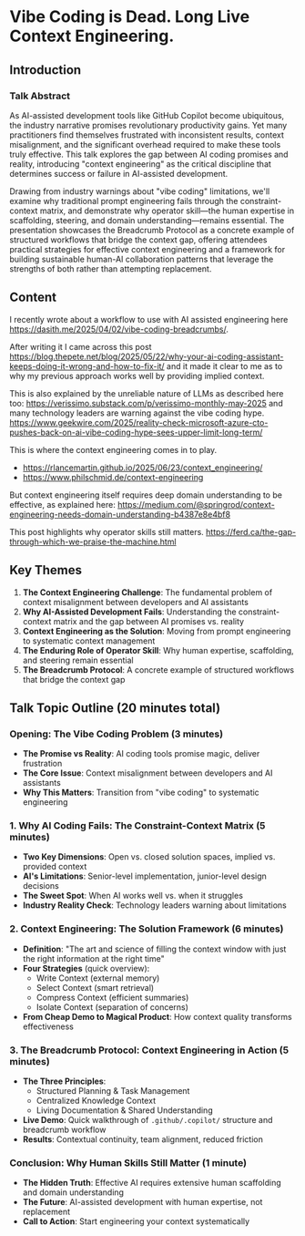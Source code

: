 # Vibe Coding is Dead. Long Live Context Engineering.

## Introduction

### Talk Abstract

As AI-assisted development tools like GitHub Copilot become ubiquitous, the industry narrative promises revolutionary productivity gains. Yet many practitioners find themselves frustrated with inconsistent results, context misalignment, and the significant overhead required to make these tools truly effective. This talk explores the gap between AI coding promises and reality, introducing "context engineering" as the critical discipline that determines success or failure in AI-assisted development.

Drawing from industry warnings about "vibe coding" limitations, we'll examine why traditional prompt engineering fails through the constraint-context matrix, and demonstrate why operator skill—the human expertise in scaffolding, steering, and domain understanding—remains essential. The presentation showcases the Breadcrumb Protocol as a concrete example of structured workflows that bridge the context gap, offering attendees practical strategies for effective context engineering and a framework for building sustainable human-AI collaboration patterns that leverage the strengths of both rather than attempting replacement.

## Content

I recently wrote about a workflow to use with AI assisted engineering here https://dasith.me/2025/04/02/vibe-coding-breadcrumbs/.

After writing it I came across this post https://blog.thepete.net/blog/2025/05/22/why-your-ai-coding-assistant-keeps-doing-it-wrong-and-how-to-fix-it/ and it made it clear to me as to why my previous approach works well by providing implied context.

This is also explained by the unreliable nature of LLMs as described here too: https://verissimo.substack.com/p/verissimo-monthly-may-2025 and many technology leaders are warning against the vibe coding hype. https://www.geekwire.com/2025/reality-check-microsoft-azure-cto-pushes-back-on-ai-vibe-coding-hype-sees-upper-limit-long-term/

This is where the context engineering comes in to play.
- https://rlancemartin.github.io/2025/06/23/context_engineering/
- https://www.philschmid.de/context-engineering

But context engineering itself requires deep domain understanding to be effective, as explained here: https://medium.com/@springrod/context-engineering-needs-domain-understanding-b4387e8e4bf8

This post highlights why operator skills still matters. https://ferd.ca/the-gap-through-which-we-praise-the-machine.html

## Key Themes

1. **The Context Engineering Challenge**: The fundamental problem of context misalignment between developers and AI assistants
2. **Why AI-Assisted Development Fails**: Understanding the constraint-context matrix and the gap between AI promises vs. reality
3. **Context Engineering as the Solution**: Moving from prompt engineering to systematic context management
4. **The Enduring Role of Operator Skill**: Why human expertise, scaffolding, and steering remain essential
5. **The Breadcrumb Protocol**: A concrete example of structured workflows that bridge the context gap

## Talk Topic Outline (20 minutes total)

### Opening: The Vibe Coding Problem (3 minutes)
- **The Promise vs Reality**: AI coding tools promise magic, deliver frustration
- **The Core Issue**: Context misalignment between developers and AI assistants
- **Why This Matters**: Transition from "vibe coding" to systematic engineering

### 1. Why AI Coding Fails: The Constraint-Context Matrix (5 minutes)
- **Two Key Dimensions**: Open vs. closed solution spaces, implied vs. provided context
- **AI's Limitations**: Senior-level implementation, junior-level design decisions
- **The Sweet Spot**: When AI works well vs. when it struggles
- **Industry Reality Check**: Technology leaders warning about limitations

### 2. Context Engineering: The Solution Framework (6 minutes)
- **Definition**: "The art and science of filling the context window with just the right information at the right time"
- **Four Strategies** (quick overview):
  - Write Context (external memory)
  - Select Context (smart retrieval)
  - Compress Context (efficient summaries)
  - Isolate Context (separation of concerns)
- **From Cheap Demo to Magical Product**: How context quality transforms effectiveness

### 3. The Breadcrumb Protocol: Context Engineering in Action (5 minutes)
- **The Three Principles**:
  - Structured Planning & Task Management
  - Centralized Knowledge Context
  - Living Documentation & Shared Understanding
- **Live Demo**: Quick walkthrough of `.github/.copilot/` structure and breadcrumb workflow
- **Results**: Contextual continuity, team alignment, reduced friction

### Conclusion: Why Human Skills Still Matter (1 minute)
- **The Hidden Truth**: Effective AI requires extensive human scaffolding and domain understanding
- **The Future**: AI-assisted development with human expertise, not replacement
- **Call to Action**: Start engineering your context systematically 
